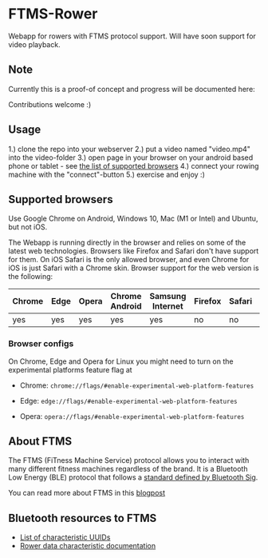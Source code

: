 # FTMS-Rower

Webapp for rowers with FTMS protocol support. Will have soon support for video playback.


## Note

Currently this is a proof-of concept and progress will be documented here: 

Contributions welcome :)


## Usage
1.) clone the repo into your webserver
2.) put a video named "video.mp4" into the video-folder
3.) open page in your browser on your android based phone or tablet - see [the list of supported browsers](#supported-browsers)
4.) connect your rowing machine with the "connect"-button
5.) exercise and enjoy :)

## Supported browsers
Use Google Chrome on Android, Windows 10, Mac (M1 or Intel) and Ubuntu, but not iOS.

The Webapp is running directly in the browser and relies on some of the latest web technologies. Browsers like Firefox and Safari don't have support for them. On iOS Safari is the only allowed browser, and even Chrome for iOS is just Safari with a Chrome skin. Browser support for the web version is the following:

| Chrome | Edge | Opera | Chrome Android | Samsung Internet | Firefox | Safari | Safari iOS | Chrome iOS |
|--------|------|-------|----------------|------------------|---------|--------|------------|------------|
| yes    | yes  | yes   | yes            | yes              | no      | no     | no         | no         |


### Browser configs
On Chrome, Edge and Opera for Linux you might need to turn on the experimental platforms feature flag at

- Chrome: `chrome://flags/#enable-experimental-web-platform-features`

- Edge: `edge://flags/#enable-experimental-web-platform-features`

- Opera: `opera://flags/#enable-experimental-web-platform-features`


## About FTMS
The FTMS (FiTness Machine Service) protocol allows you to interact with many different fitness machines
regardless of the brand. 
It is a Bluetooth Low Energy (BLE) protocol that follows a [standard defined by Bluetooth Sig](https://www.bluetooth.com/specifications/specs/fitness-machine-service-1-0/).

You can read more about FTMS in this [blogpost](https://medium.com/decathlondigital/take-control-of-your-fitness-machines-6588439aeeda)


## Bluetooth resources to FTMS
- [List of characteristic UUIDs](https://bitbucket.org/bluetooth-SIG/public/src/main/assigned_numbers/uuids/characteristic_uuids.yaml)
- [Rower data characteristic documentation](https://bitbucket.org/bluetooth-SIG/public/src/main/gss/org.bluetooth.characteristic.rower_data.yaml)